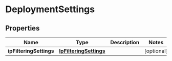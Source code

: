 # DeploymentSettings

## Properties
Name | Type | Description | Notes
------------ | ------------- | ------------- | -------------
**ipFilteringSettings** | [**IpFilteringSettings**](IpFilteringSettings.md) |  |  [optional]

